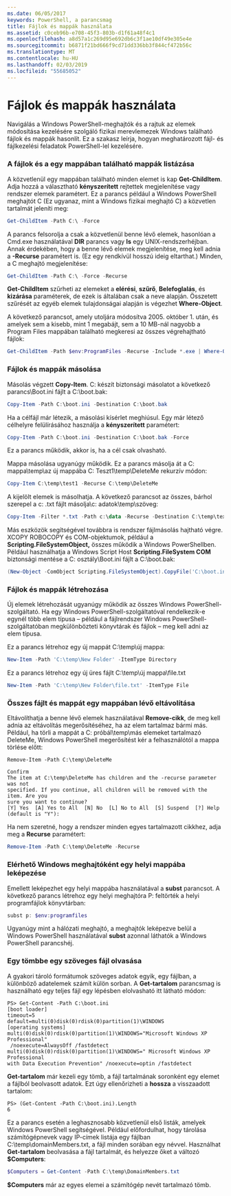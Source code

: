```yaml
---
ms.date: 06/05/2017
keywords: PowerShell, a parancsmag
title: Fájlok és mappák használata
ms.assetid: c0ceb96b-e708-45f3-803b-d1f61a48f4c1
ms.openlocfilehash: a8d57a1c269d95e692db6c3f1ae10df49e305e4e
ms.sourcegitcommit: b6871f21bd666f9cd71dd336bb3f844cf472b56c
ms.translationtype: MT
ms.contentlocale: hu-HU
ms.lasthandoff: 02/03/2019
ms.locfileid: "55685052"
---
```

# <a name="working-with-files-and-folders"></a>Fájlok és mappák használata

Navigálás a Windows PowerShell-meghajtók és a rajtuk az elemek módosítása kezelésére szolgáló fizikai merevlemezek Windows található fájlok és mappák hasonlít. Ez a szakasz leírja, hogyan meghatározott fájl- és fájlkezelési feladatok PowerShell-lel kezelésére.

### <a name="listing-all-the-files-and-folders-within-a-folder"></a>A fájlok és a egy mappában található mappák listázása

A közvetlenül egy mappában található minden elemet is kap **Get-ChildItem**. Adja hozzá a választható **kényszerített** rejtettek megjelenítése vagy rendszer elemek paramétert. Ez a parancs például a Windows PowerShell meghajtót C (Ez ugyanaz, mint a Windows fizikai meghajtó C) a közvetlen tartalmát jeleníti meg:

```powershell
Get-ChildItem -Path C:\ -Force
```

A parancs felsorolja a csak a közvetlenül benne lévő elemek, hasonlóan a Cmd.exe használatával **DIR** parancs vagy **ls** egy UNIX-rendszerhéjban. Annak érdekében, hogy a benne lévő elemek megjelenítése, meg kell adnia a **-Recurse** paramétert is. (Ez egy rendkívül hosszú ideig eltarthat.) Minden, a C meghajtó megjelenítése:

```powershell
Get-ChildItem -Path C:\ -Force -Recurse
```

**Get-ChildItem** szűrheti az elemeket a **elérési**, **szűrő**, **Belefoglalás**, és **kizárása** paraméterek, de ezek is általában csak a neve alapján. Összetett szűrését az egyéb elemek tulajdonságai alapján is végezhet **Where-Object**.

A következő parancsot, amely utoljára módosítva 2005. október 1. után, és amelyek sem a kisebb, mint 1 megabájt, sem a 10 MB-nál nagyobb a Program Files mappában található megkeresi az összes végrehajtható fájlok:

```powershell
Get-ChildItem -Path $env:ProgramFiles -Recurse -Include *.exe | Where-Object -FilterScript {($_.LastWriteTime -gt '2005-10-01') -and ($_.Length -ge 1mb) -and ($_.Length -le 10mb)}
```

### <a name="copying-files-and-folders"></a>Fájlok és mappák másolása

Másolás végzett **Copy-Item**. C: készít biztonsági másolatot a következő parancs\\Boot.ini fájlt a C:\\boot.bak:

```powershell
Copy-Item -Path C:\boot.ini -Destination C:\boot.bak
```

Ha a célfájl már létezik, a másolási kísérlet meghiúsul. Egy már létező célhelyre felülírásához használja a **kényszerített** paramétert:

```powershell
Copy-Item -Path C:\boot.ini -Destination C:\boot.bak -Force
```

Ez a parancs működik, akkor is, ha a cél csak olvasható.

Mappa másolása ugyanúgy működik. Ez a parancs másolja át a C: mappa\\temp\\az új mappába C: Teszt1\\temp\\DeleteMe rekurzív módon:

```powershell
Copy-Item C:\temp\test1 -Recurse C:\temp\DeleteMe
```

A kijelölt elemek is másolhatja. A következő parancsot az összes, bárhol szerepel a c: .txt fájlt másolja\\c: adatok\\temp\\szöveg:

```powershell
Copy-Item -Filter *.txt -Path c:\data -Recurse -Destination C:\temp\text
```

Más eszközök segítségével továbbra is rendszer fájlmásolás hajtható végre. XCOPY ROBOCOPY és COM-objektumok, például a **Scripting.FileSystemObject,** összes működik a Windows PowerShellben. Például használhatja a Windows Script Host **Scripting.FileSystem COM** biztonsági mentése a C: osztály\\Boot.ini fájlt a C:\\boot.bak:

```powershell
(New-Object -ComObject Scripting.FileSystemObject).CopyFile('C:\boot.ini', 'C:\boot.bak')
```

### <a name="creating-files-and-folders"></a>Fájlok és mappák létrehozása

Új elemek létrehozását ugyanúgy működik az összes Windows PowerShell-szolgáltató. Ha egy Windows PowerShell-szolgáltatóval rendelkezik-e egynél több elem típusa – például a fájlrendszer Windows PowerShell-szolgáltatóban megkülönbözteti könyvtárak és fájlok – meg kell adni az elem típusa.

Ez a parancs létrehoz egy új mappát C:\\temp\\új mappa:

```powershell
New-Item -Path 'C:\temp\New Folder' -ItemType Directory
```

Ez a parancs létrehoz egy új üres fájlt C:\\temp\\új mappa\\file.txt

```powershell
New-Item -Path 'C:\temp\New Folder\file.txt' -ItemType File
```

### <a name="removing-all-files-and-folders-within-a-folder"></a>Összes fájlt és mappát egy mappában lévő eltávolítása

Eltávolíthatja a benne lévő elemek használatával **Remove-cikk**, de meg kell adnia az eltávolítás megerősítéséhez, ha az elem tartalmaz bármi más. Például, ha törli a mappát a C: próbál\\temp\\más elemeket tartalmazó DeleteMe, Windows PowerShell megerősítést kér a felhasználótól a mappa törlése előtt:

```
Remove-Item -Path C:\temp\DeleteMe

Confirm
The item at C:\temp\DeleteMe has children and the -recurse parameter was not
specified. If you continue, all children will be removed with the item. Are you
sure you want to continue?
[Y] Yes  [A] Yes to All  [N] No  [L] No to All  [S] Suspend  [?] Help
(default is "Y"):
```

Ha nem szeretné, hogy a rendszer minden egyes tartalmazott cikkhez, adja meg a **Recurse** paramétert:

```powershell
Remove-Item -Path C:\temp\DeleteMe -Recurse
```

### <a name="mapping-a-local-folder-as-a-windows-accessible-drive"></a>Elérhető Windows meghajtóként egy helyi mappába leképezése

Emellett leképezhet egy helyi mappába használatával a **subst** parancsot. A következő parancs létrehoz egy helyi meghajtóra P: feltörték a helyi programfájlok könyvtárban:

```powershell
subst p: $env:programfiles
```

Ugyanúgy mint a hálózati meghajtó, a meghajtók leképezve belül a Windows PowerShell használatával **subst** azonnal láthatók a Windows PowerShell parancshéj.

### <a name="reading-a-text-file-into-an-array"></a>Egy tömbbe egy szöveges fájl olvasása

A gyakori tároló formátumok szöveges adatok egyik, egy fájlban, a különböző adatelemek számít külön sorban. A **Get-tartalom** parancsmag is használható egy teljes fájl egy lépésben elolvasható itt látható módon:

```
PS> Get-Content -Path C:\boot.ini
[boot loader]
timeout=5
default=multi(0)disk(0)rdisk(0)partition(1)\WINDOWS
[operating systems]
multi(0)disk(0)rdisk(0)partition(1)\WINDOWS="Microsoft Windows XP Professional"
 /noexecute=AlwaysOff /fastdetect
multi(0)disk(0)rdisk(0)partition(1)\WINDOWS=" Microsoft Windows XP Professional
with Data Execution Prevention" /noexecute=optin /fastdetect
```

**Get-tartalom** már kezeli egy tömb, a fájl tartalmának soronként egy elemet a fájlból beolvasott adatok. Ezt úgy ellenőrizheti a **hossza** a visszaadott tartalom:

```
PS> (Get-Content -Path C:\boot.ini).Length
6
```

Ez a parancs esetén a leghasznosabb közvetlenül első listák, amelyek Windows PowerShell segítségével. Például előfordulhat, hogy tárolása számítógépnevek vagy IP-címek listája egy fájlban C:\\temp\\domainMembers.txt, a fájl minden sorában egy névvel. Használhat **Get-tartalom** beolvasása a fájl tartalmát, és helyezze őket a változó **$Computers**:

```powershell
$Computers = Get-Content -Path C:\temp\DomainMembers.txt
```

**$Computers** már az egyes elemei a számítógép nevét tartalmazó tömb.
